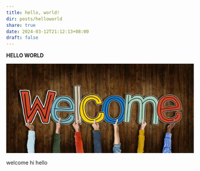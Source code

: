 ```yaml
---
title: hello, world!
dir: posts/helloworld
share: true
date: 2024-03-12T21:12:13+08:00
draft: false
---
```

**HELLO WORLD**

![helloworld_image_1.png](attachments/image_1.png)

welcome hi hello